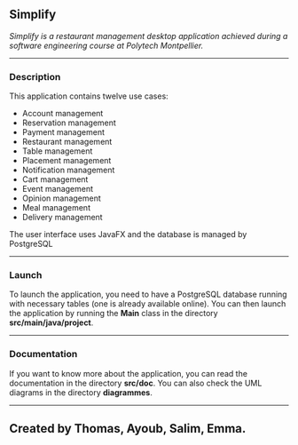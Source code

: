 ## Simplify

<em>Simplify is a restaurant management desktop application achieved during a software engineering course at Polytech Montpellier.</em>

***

### Description

This application contains twelve use cases:
- Account management
- Reservation management
- Payment management
- Restaurant management
- Table management
- Placement management
- Notification management
- Cart management
- Event management
- Opinion management
- Meal management
- Delivery management

The user interface uses JavaFX and the database is managed by PostgreSQL

***

### Launch

To launch the application, you need to have a PostgreSQL database running with necessary tables (one is already available online). 
You can then launch the application by running the <strong>Main</strong> class in the directory <strong>src/main/java/project</strong>.

***

### Documentation

If you want to know more about the application, you can read the documentation in the directory <strong>src/doc</strong>.
You can also check the UML diagrams in the directory <strong>diagrammes</strong>.

***

## Created by Thomas, Ayoub, Salim, Emma.
